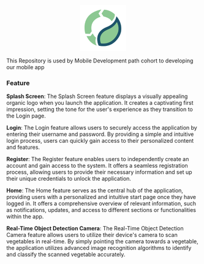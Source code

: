 
<p align="center">
  <img src="organic_logo.png" alt="Organic" height="120" />
</p>
This Repository is used by Mobile Development path cohort to developing our mobile app
 
<h3>Feature</h3>
<b>Splash Screen</b>: The Splash Screen feature displays a visually appealing organic logo when you launch the application. It creates a captivating first impression, setting the tone for the user's experience as they transition to the Login page.

<b>Login</b>: The Login feature allows users to securely access the application by entering their username and password. By providing a simple and intuitive login process, users can quickly gain access to their personalized content and features.

<b>Register</b>: The Register feature enables users to independently create an account and gain access to the system. It offers a seamless registration process, allowing users to provide their necessary information and set up their unique credentials to unlock the application.

<b>Home</b>: The Home feature serves as the central hub of the application, providing users with a personalized and intuitive start page once they have logged in. It offers a comprehensive overview of relevant information, such as notifications, updates, and access to different sections or functionalities within the app.

<b>Real-Time Object Detection Camera</b>: The Real-Time Object Detection Camera feature allows users to utilize their device's camera to scan vegetables in real-time. By simply pointing the camera towards a vegetable, the application utilizes advanced image recognition algorithms to identify and classify the scanned vegetable accurately.
